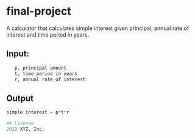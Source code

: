 # final-project

A calculator that calculates simple interest given principal, annual rate of interest and time period in years.


## Input:
```bash
   p, principal amount
   t, time period in years
   r, annual rate of interest
```

## Output
   ```python
   simple interest = p*t*r

## License
2022 XYZ, Inc.

